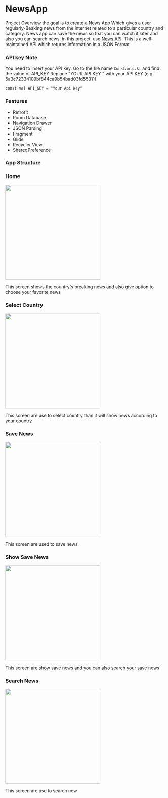 # NewsApp
Project Overview
the goal is to create a News App Which gives a user regularly-Beaking news from the internet related to a particular country and category.
News app can save the news so that you can watch it later and also you can search news. in this project,
use [News API](https://newsapi.org/). This is a well-maintained API which returns information in a JSON Format
### API key Note
You need to insert your API key.
Go to the file name `Constants.kt` and find the value of API_KEY
Replace "YOUR API KEY " with your API KEY (e.g 5a3c72334109bf844ca9b54bad03fd55311)
```
const val API_KEY = "Your Api Key"
````

### Features

* Retrofit
* Room Database
* Navigation Drawer
* JSON Parsing
* Fragment
* Glide
* Recycler View
* SharedPreference

### App Structure

### Home 

<img src="GIF/home.gif" width="300">

This screen shows the country's breaking news and also give option to choose your favorite news

### Select Country

<img src="GIF/select%20country.gif" width="300">

This screen are use to select country than it will show news according to your country

### Save News

<img src="GIF/save%20news.gif" width="300">

This screen are used to save news


### Show Save News

<img src="GIF/show%20news.gif" width="300">

This screen are show save news and you can also search your save news 


### Search News

<img src="GIF/search%20news.gif" width="300">

This screen are use to search new 
